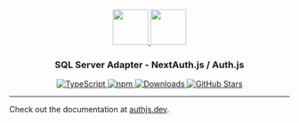 <p align="center">
  <br/>
  <a href="https://authjs.dev" target="_blank">
    <img height="64px" src="https://authjs.dev/img/logo-sm.png" />
  </a>
  <a href="https://www.microsoft.com/en-us/sql-server/" target="_blank">
    <img height="64px" src="https://authjs.dev/img/adapters/sqlserver.svg"/>
  </a>
  <h3 align="center"><b>SQL Server Adapter</b> - NextAuth.js / Auth.js</a></h3>
  <p align="center" style="align: center;">
    <a href="https://npm.im/@auth/sqlserver-adapter">
      <img src="https://img.shields.io/badge/TypeScript-blue?style=flat-square" alt="TypeScript" />
    </a>
    <a href="https://npm.im/@auth/sqlserver-adapter">
      <img alt="npm" src="https://img.shields.io/npm/v/@auth/pg-adapter?color=green&label=@auth/pg-adapter&style=flat-square">
    </a>
    <a href="https://www.npmtrends.com/@auth/sqlserver-adapter">
      <img src="https://img.shields.io/npm/dm/@auth/pg-adapter?label=%20downloads&style=flat-square" alt="Downloads" />
    </a>
    <a href="https://github.com/nextauthjs/next-auth/stargazers">
      <img src="https://img.shields.io/github/stars/nextauthjs/next-auth?style=flat-square" alt="GitHub Stars" />
    </a>
  </p>
</p>

---

Check out the documentation at [authjs.dev](https://authjs.dev/reference/adapter/pg).
